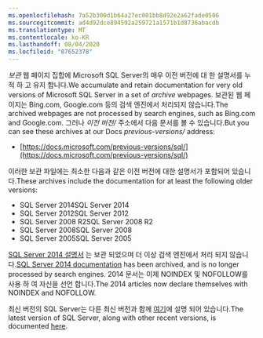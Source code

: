 ```yaml
---
ms.openlocfilehash: 7a52b300d1b64a27ec001bb8d92e2a62fade0506
ms.sourcegitcommit: ad4d92dce894592a259721a1571b1d8736abacdb
ms.translationtype: MT
ms.contentlocale: ko-KR
ms.lasthandoff: 08/04/2020
ms.locfileid: "87652378"
---
```


<span data-ttu-id="7f464-101">_보관_ 웹 페이지 집합에 Microsoft SQL Server의 매우 이전 버전에 대 한 설명서를 누적 하 고 유지 합니다.</span><span class="sxs-lookup"><span data-stu-id="7f464-101">We accumulate and retain documentation for very old versions of Microsoft SQL Server in a set of _archive_ webpages.</span></span> <span data-ttu-id="7f464-102">보관된 웹 페이지는 Bing.com, Google.com 등의 검색 엔진에서 처리되지 않습니다.</span><span class="sxs-lookup"><span data-stu-id="7f464-102">The archived webpages are not processed by search engines, such as Bing.com and Google.com.</span></span> <span data-ttu-id="7f464-103">그러나 _이전 버전/_ 주소에서 다음 문서를 볼 수 있습니다.</span><span class="sxs-lookup"><span data-stu-id="7f464-103">But you can see these archives at our Docs _previous-versions/_ address:</span></span>

- [https://docs.microsoft.com/previous-versions/sql/](https://docs.microsoft.com/previous-versions/sql/)

<span data-ttu-id="7f464-104">이러한 보관 파일에는 최소한 다음과 같은 이전 버전에 대한 설명서가 포함되어 있습니다.</span><span class="sxs-lookup"><span data-stu-id="7f464-104">These archives include the documentation for at least the following older versions:</span></span>

- <span data-ttu-id="7f464-105">SQL Server 2014</span><span class="sxs-lookup"><span data-stu-id="7f464-105">SQL Server 2014</span></span>
- <span data-ttu-id="7f464-106">SQL Server 2012</span><span class="sxs-lookup"><span data-stu-id="7f464-106">SQL Server 2012</span></span>
- <span data-ttu-id="7f464-107">SQL Server 2008 R2</span><span class="sxs-lookup"><span data-stu-id="7f464-107">SQL Server 2008 R2</span></span>
- <span data-ttu-id="7f464-108">SQL Server 2008</span><span class="sxs-lookup"><span data-stu-id="7f464-108">SQL Server 2008</span></span>
- <span data-ttu-id="7f464-109">SQL Server 2005</span><span class="sxs-lookup"><span data-stu-id="7f464-109">SQL Server 2005</span></span>

<span data-ttu-id="7f464-110">[SQL Server 2014 설명서](/previous-versions/sql/2014/index?view=sql-server-2014) 는 보관 되었으며 더 이상 검색 엔진에서 처리 되지 않습니다.</span><span class="sxs-lookup"><span data-stu-id="7f464-110">[SQL Server 2014 documentation](/previous-versions/sql/2014/index?view=sql-server-2014) has been archived, and is no longer processed by search engines.</span></span> <span data-ttu-id="7f464-111">2014 문서는 이제 NOINDEX 및 NOFOLLOW를 사용 하 여 자신을 선언 합니다.</span><span class="sxs-lookup"><span data-stu-id="7f464-111">The 2014 articles now declare themselves with NOINDEX and NOFOLLOW.</span></span>

<span data-ttu-id="7f464-112">최신 버전의 SQL Server는 다른 최신 버전과 함께 [여기](https://docs.microsoft.com/sql/sql-server/index)에 설명 되어 있습니다.</span><span class="sxs-lookup"><span data-stu-id="7f464-112">The latest version of SQL Server, along with other recent versions, is documented [here](https://docs.microsoft.com/sql/sql-server/index).</span></span>
